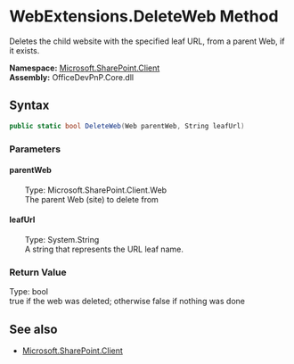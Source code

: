 # WebExtensions.DeleteWeb Method  
Deletes the child website with the specified leaf URL, from a parent Web, if it exists.  

**Namespace:** [Microsoft.SharePoint.Client](Microsoft.SharePoint.Client.md)  
**Assembly:** OfficeDevPnP.Core.dll  
## Syntax
```C#
public static bool DeleteWeb(Web parentWeb, String leafUrl)
```
### Parameters
#### parentWeb  
&emsp;&emsp;Type: Microsoft.SharePoint.Client.Web  
&emsp;&emsp;The parent Web (site) to delete from  

#### leafUrl  
&emsp;&emsp;Type: System.String  
&emsp;&emsp;A string that represents the URL leaf name.  

### Return Value
Type: bool  
true if the web was deleted; otherwise false if nothing was done

## See also
- [Microsoft.SharePoint.Client](Microsoft.SharePoint.Client.md)
